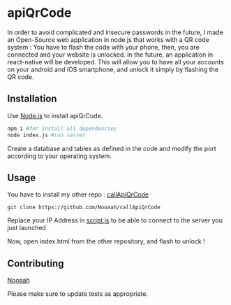 # apiQrCode

In order to avoid complicated and insecure passwords in the future, I made an Open-Source web application in node.js that works with a QR code system : You have to flash the code with your phone, then, you are connected and your website is unlocked. In the future, an application in react-native will be developed. This will allow you to have all your accounts on your android and iOS smartphone, and unlock it simply by flashing the QR code.

## Installation

Use [Node.js](https://nodejs.org/en/) to install apiQrCode.

```bash
npm i #for install all dependencies
node index.js #run server
```

Create a database and tables as defined in the code and modify the port according to your operating system.

## Usage

You have to install my other repo : [callApiQrCode](https://github.com/Nooaah/callApiQrCode)

```git
git clone https://github.com/Nooaah/callApiQrCode
```

Replace your IP Address in [script.js](https://github.com/Nooaah/callApiQrCode/blob/master/script/script.js)
 to be able to connect to the server you just launched

Now, open index.html from the other repository, and flash to unlock !

## Contributing

[Nooaah](https://github.com/nooaah)

Please make sure to update tests as appropriate.
